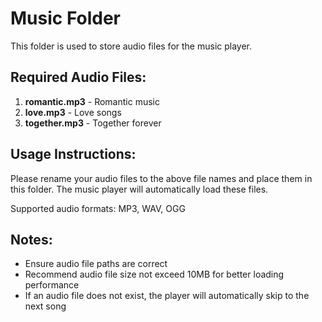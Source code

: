 # Music Folder

This folder is used to store audio files for the music player.

## Required Audio Files:

1. **romantic.mp3** - Romantic music
2. **love.mp3** - Love songs
3. **together.mp3** - Together forever

## Usage Instructions:

Please rename your audio files to the above file names and place them in this folder.
The music player will automatically load these files.

Supported audio formats: MP3, WAV, OGG

## Notes:

- Ensure audio file paths are correct
- Recommend audio file size not exceed 10MB for better loading performance
- If an audio file does not exist, the player will automatically skip to the next song